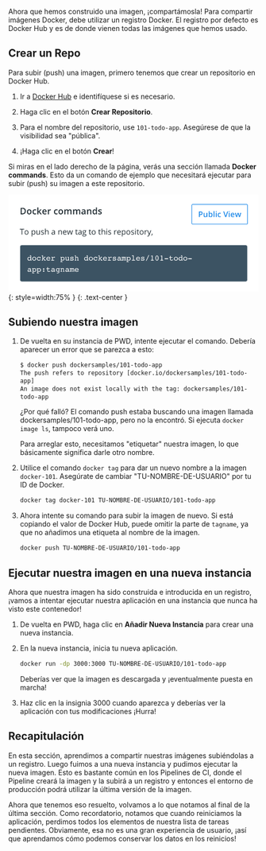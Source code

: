 
Ahora que hemos construido una imagen, ¡compartámosla! Para compartir imágenes Docker, debe utilizar un registro Docker. El registro por defecto es Docker Hub y es de donde vienen todas las imágenes que hemos usado.

## Crear un Repo

Para subir (push) una imagen, primero tenemos que crear un repositorio en Docker Hub.

1. Ir a [Docker Hub](https://hub.docker.com) e identifíquese si es necesario.

1. Haga clic en el botón **Crear Repositorio**.

1. Para el nombre del repositorio, use `101-todo-app`. Asegúrese de que la visibilidad sea "pública".

1. ¡Haga clic en el botón **Crear**!

Si miras en el lado derecho de la página, verás una sección llamada **Docker commands**. Esto da un comando de ejemplo que necesitará ejecutar para subir (push) su imagen a este repositorio.

![Comando Docker con ejemplo push](push-command.png){: style=width:75% }
{: .text-center }


## Subiendo nuestra imagen

1. De vuelta en su instancia de PWD, intente ejecutar el comando. Debería aparecer un error que se parezca a esto:

    ```plaintext
    $ docker push dockersamples/101-todo-app
    The push refers to repository [docker.io/dockersamples/101-todo-app]
    An image does not exist locally with the tag: dockersamples/101-todo-app
    ```

    ¿Por qué falló? El comando push estaba buscando una imagen llamada dockersamples/101-todo-app, pero no la encontró. Si ejecuta `docker image ls`, tampoco verá uno.

    Para arreglar esto, necesitamos "etiquetar" nuestra imagen, lo que básicamente significa darle otro nombre.

1. Utilice el comando `docker tag` para dar un nuevo nombre a la imagen `docker-101`. Asegúrate de cambiar "TU-NOMBRE-DE-USUARIO" por tu ID de Docker.

    ```bash
    docker tag docker-101 TU-NOMBRE-DE-USUARIO/101-todo-app
    ```

1. Ahora intente su comando para subir la imagen de nuevo. Si está copiando el valor de Docker Hub, puede omitir la parte de `tagname`, ya que no añadimos una etiqueta al nombre de la imagen.

    ```bash
    docker push TU-NOMBRE-DE-USUARIO/101-todo-app
    ```

## Ejecutar nuestra imagen en una nueva instancia

Ahora que nuestra imagen ha sido construida e introducida en un registro, ¡vamos a intentar ejecutar nuestra aplicación en una instancia que nunca ha visto este contenedor!

1. De vuelta en PWD, haga clic en **Añadir Nueva Instancia** para crear una nueva instancia.

1. En la nueva instancia, inicia tu nueva aplicación.

    ```bash
    docker run -dp 3000:3000 TU-NOMBRE-DE-USUARIO/101-todo-app
    ```

    Deberías ver que la imagen es descargada y ¡eventualmente puesta en marcha!

1. Haz clic en la insignia 3000 cuando aparezca y deberías ver la aplicación con tus modificaciones ¡Hurra!


## Recapitulación

En esta sección, aprendimos a compartir nuestras imágenes subiéndolas a un registro. Luego fuimos a una nueva instancia y pudimos ejecutar la nueva imagen. Esto es bastante común en los Pipelines de CI, donde el Pipeline creará la imagen y la subirá a un registro y entonces el entorno de producción podrá utilizar la última versión de la imagen.

Ahora que tenemos eso resuelto, volvamos a lo que notamos al final de la última sección. Como recordatorio, notamos que cuando reiniciamos la aplicación, perdimos todos los elementos de nuestra lista de tareas pendientes. Obviamente, esa no es una gran experiencia de usuario, ¡así que aprendamos cómo podemos conservar los datos en los reinicios!